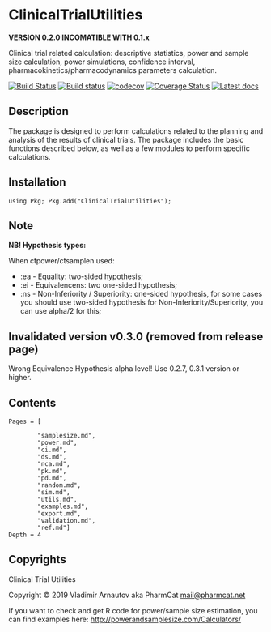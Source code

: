 # ClinicalTrialUtilities

**VERSION 0.2.0 INCOMATIBLE WITH 0.1.x**

 Clinical trial related calculation: descriptive statistics, power and sample size calculation, power simulations, confidence interval, pharmacokinetics/pharmacodynamics parameters calculation.

[![Build Status](https://travis-ci.com/PharmCat/ClinicalTrialUtilities.jl.svg?branch=master)](https://travis-ci.com/PharmCat/ClinicalTrialUtilities.jl)
[![Build status](https://ci.appveyor.com/api/projects/status/35f8b5vq259sbssg?svg=true)](https://ci.appveyor.com/project/PharmCat/clinicaltrialutilities-jl)
[![codecov](https://codecov.io/gh/PharmCat/ClinicalTrialUtilities.jl/branch/master/graph/badge.svg)](https://codecov.io/gh/PharmCat/ClinicalTrialUtilities.jl)
[![Coverage Status](https://coveralls.io/repos/github/PharmCat/ClinicalTrialUtilities.jl/badge.svg?branch=master)](https://coveralls.io/github/PharmCat/ClinicalTrialUtilities.jl?branch=master)
[![Latest docs](https://img.shields.io/badge/docs-latest-blue.svg)](https://pharmcat.github.io/ClinicalTrialUtilities.jl/dev/)

## Description

The package is designed to perform calculations related to the planning and analysis of the results of clinical trials. The package includes the basic functions described below, as well as a few modules to perform specific calculations.

## Installation
```
using Pkg; Pkg.add("ClinicalTrialUtilities");
```

## Note

**NB! Hypothesis types:**

When ctpower/ctsamplen used:

- :ea - Equality: two-sided hypothesis;
- :ei - Equivalencens: two one-sided hypothesis;
- :ns - Non-Inferiority / Superiority: one-sided hypothesis, for some cases you should use two-sided hypothesis for  Non-Inferiority/Superiority, you can use alpha/2 for this;

## Invalidated version v0.3.0 (removed from release page)

  Wrong Equivalence Hypothesis alpha level! Use 0.2.7, 0.3.1 version or higher.

## Contents

```@contents
Pages = [

        "samplesize.md",
        "power.md",
        "ci.md",
        "ds.md",
        "nca.md",
        "pk.md",
        "pd.md",
        "random.md",
        "sim.md",
        "utils.md",
        "examples.md",
        "export.md",
        "validation.md",
        "ref.md"]
Depth = 4
```

## Copyrights


Clinical Trial Utilities

Copyright © 2019 Vladimir Arnautov aka PharmCat <mail@pharmcat.net>

If you want to check and get R code for power/sample size estimation, you can find examples here: http://powerandsamplesize.com/Calculators/
